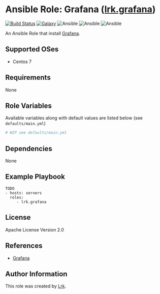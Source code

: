 Ansible Role: Grafana ([lrk.grafana](https://galaxy.ansible.com/lrk/grafana/))
=========
[![Build Status](https://travis-ci.org/lrk/ansible-role-grafana.svg?branch=master)](https://travis-ci.org/lrk/ansible-role-grafana)
[![Galaxy](https://img.shields.io/badge/galaxy-lrk.grafana-blue.svg)](https://galaxy.ansible.com/lrk/grafana)
![Ansible](https://img.shields.io/ansible/role/d/21604.svg)
![Ansible](https://img.shields.io/badge/dynamic/json.svg?label=min_ansible_version&url=https%3A%2F%2Fgalaxy.ansible.com%2Fapi%2Fv1%2Froles%2F21604%2F&query=$.min_ansible_version)
![Ansible](https://img.shields.io/ansible/quality/21604)

An Ansible Role that install [Grafana](https://grafana.com).


Supported OSes
--------------
- Centos 7

Requirements
------------
None

Role Variables
--------------

Available variables along with default values are listed below (see `defaults/main.yml`)
```yml
# WIP see defaults/main.yml
```

Dependencies
------------

None

Example Playbook
----------------

    TODO
    - hosts: servers
      roles:
         - lrk.grafana

 License
 -------

 Apache License Version 2.0

 References
 ----------

- [Grafana](https://grafana.com)

 Author Information
 ------------------

 This role was created by [Lrk](https://github.com/lrk).
